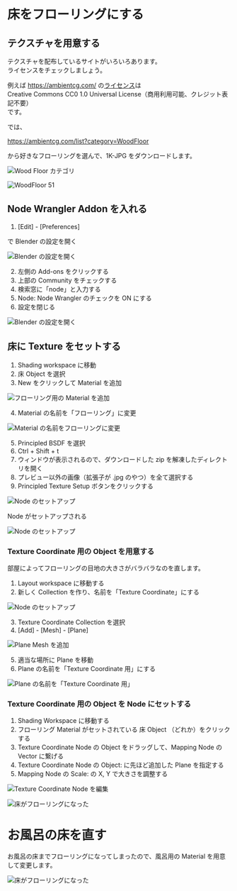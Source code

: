 # 床をフローリングにする

## テクスチャを用意する

テクスチャを配布しているサイトがいろいろあります。  
ライセンスをチェックしましょう。

例えば https://ambientcg.com/ の[ライセンス](https://docs.ambientcg.com/license/)は  
Creative Commons CC0 1.0 Universal License（商用利用可能、クレジット表記不要）  
です。

では、

https://ambientcg.com/list?category=WoodFloor

から好きなフローリングを選んで、1K-JPG をダウンロードします。

![Wood Floor カテゴリ](images/texture_wood_floor.png)

![WoodFloor 51](images/texture_wood_floor_51.png)

## Node Wrangler Addon を入れる

1. [Edit] - [Preferences]

で Blender の設定を開く

![Blender の設定を開く](images/blender_preferences.png)

2. 左側の Add-ons をクリックする
3. 上部の Community をチェックする
4. 検索窓に「node」と入力する
5. Node: Node Wrangler のチェックを ON にする
6. 設定を閉じる

![Blender の設定を開く](images/node_wrangler.png)


## 床に Texture をセットする

1. Shading workspace に移動
2. 床 Object を選択
3. New をクリックして Material を追加

![フローリング用の Material を追加](images/floor_wood_new.png)

4. Material の名前を「フローリング」に変更

![Material の名前をフローリングに変更](images/floor_wood_rename.png)

5. Principled BSDF を選択
6. Ctrl + Shift + t
7. ウィンドウが表示されるので、ダウンロードした zip を解凍したディレクトリを開く
8. プレビュー以外の画像（拡張子が .jpg のやつ）を全て選択する
9. Principled Texture Setup ボタンをクリックする

![Node のセットアップ](images/floor_wood_node_setup.png)

Node がセットアップされる

![Node のセットアップ](images/floor_wood_nodes.png)


### Texture Coordinate 用の Object を用意する

部屋によってフローリングの目地の大きさがバラバラなのを直します。

1. Layout workspace に移動する
2. 新しく Collection を作り、名前を「Texture Coordinate」にする

![Node のセットアップ](images/texture_coordinate_collection.png)

3. Texture Coordinate Collection を選択
4. [Add] - [Mesh] - [Plane]

![Plane Mesh を追加](images/add_mesh_plane.png)

5. 適当な場所に Plane を移動
6. Plane の名前を「Texture Coordinate 用」にする

![Plane の名前を「Texture Coordinate 用」](images/add_mesh_plane2.png)


### Texture Coordinate 用の Object を Node にセットする

1. Shading Workspace に移動する
2. フローリング Material がセットされている 床 Object （どれか）をクリックする
3. Texture Coordinate Node の Object をドラッグして、Mapping Node の Vector に繋げる
4. Texture Coordinate Node の Object: に先ほど追加した Plane を指定する
5. Mapping Node の Scale: の X, Y で大きさを調整する


![Texture Coordinate Node を編集](images/texture_coordinate_node.gif)

![床がフローリングになった](images/floor_wood_all.png)


# お風呂の床を直す

お風呂の床までフローリングになってしまったので、風呂用の Material を用意して変更します。


![床がフローリングになった](images/bath_material.gif)
